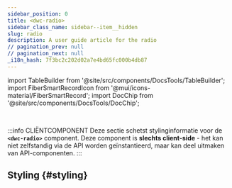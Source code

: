 ```yaml
---
sidebar_position: 0
title: <dwc-radio>
sidebar_class_name: sidebar--item__hidden
slug: radio
description: A user guide article for the radio
// pagination_prev: null
// pagination_next: null
_i18n_hash: 7f3bc2c202d02a7e4bd65fc000b4db87
---
```

import TableBuilder from '@site/src/components/DocsTools/TableBuilder';
import FiberSmartRecordIcon from '@mui/icons-material/FiberSmartRecord';
import DocChip from '@site/src/components/DocsTools/DocChip';

<DocChip chip='shadow' />

<br />

:::info CLIËNTCOMPONENT
Deze sectie schetst stylinginformatie voor de **`<dwc-radio>`** component. Deze component is **slechts client-side** - het kan niet zelfstandig via de API worden geïnstantieerd, maar kan deel uitmaken van API-componenten.
:::

## Styling {#styling}

<TableBuilder name="dwc-radio" clientComponent />
